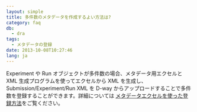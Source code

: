 ```yaml
---
layout: simple
title: 多件数のメタデータを作成するよい方法は?
category: faq
db:
  - dra
tags: 
  - メタデータの登録
date: 2013-10-08T10:27:46
lang: ja
---
```


Experiment や Run オブジェクトが多件数の場合、メタデータ用エクセルと XML 生成プログラムを使ってエクセルから XML
を生成し、Submission/Experiment/Run XML を D-way
からアップロードすることで多件数を登録することができます。詳細については
[メタデータエクセルを使った登録方法](/dra/submission.html#metadata-excel)をご覧ください。
